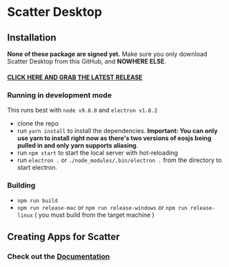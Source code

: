 # Scatter Desktop

## Installation

**None of these package are signed yet.** Make sure you only download 
Scatter Desktop from this GitHub, and **NOWHERE ELSE**.

#### [CLICK HERE AND GRAB THE LATEST RELEASE](https://github.com/GetScatter/ScatterDesktop/releases)

### Running in development mode

This runs best with `node v9.8.0` and `electron v1.8.2`

- clone the repo
- run `yarn install` to install the dependencies. **Important: You can only use yarn to install right now as there's two versions of eosjs being pulled in and only yarn supports aliasing**.
- run `npm start` to start the local server with hot-reloading
- run `electron .` or `./node_modules/.bin/electron .` from the directory to start electron.


### Building

- `npm run build`
- `npm run release-mac` or `npm run release-windows` or `npm run release-linux` ( you must build from the target machine )


## Creating Apps for Scatter 
### Check out the [Documentation](https://get-scatter.com/docs/examples-interaction-flow)


